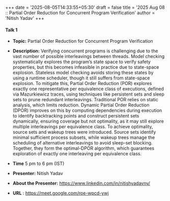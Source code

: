 +++
date = '2025-08-05T14:33:55+05:30'
draft = false
title = '2025 Aug 08 :: Partial Order Reduction for Concurrent Program Verification'
author = 'Nitish Yadav'
+++

#### **Talk 1**
- **Topic:** Partial Order Reduction for Concurrent Program Verification

- **Description:** Verifying concurrent programs is challenging due to the vast number of possible interleavings between threads. Model checking systematically explores the program’s state space to verify safety properties, but this becomes infeasible in practice due to state-space explosion. Stateless model checking avoids storing these states by using a runtime scheduler, though it still suffers from state-space explosion. To mitigate this, Partial Order Reduction (POR) explores exactly one representative per equivalence class of executions, defined via Mazurkiewicz traces, using techniques like persistent sets and sleep sets to prune redundant interleavings. Traditional POR relies on static analysis, which limits reduction. Dynamic Partial Order Reduction (DPOR) improves on this by computing dependencies during execution to identify backtracking points and construct persistent sets dynamically, ensuring coverage but not optimality, as it may still explore multiple interleavings per equivalence class. To achieve optimality, source sets and wakeup trees were introduced. Source sets identify minimal sufficient process subsets, while wakeup trees manage the scheduling of alternative interleavings to avoid sleep-set blocking. Together, they form the optimal-DPOR algorithm, which guarantees exploration of exactly one interleaving per equivalence class.


- **Time** 5 pm to 6 pm (IST)
- **Presenter:** Nitish Yadav
- **About the Presenter:** https://www.linkedin.com/in/nitishyadavny/
- **URL** : https://meet.google.com/roe-wpcd-ywj 
